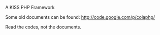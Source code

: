 A KISS PHP Framework

Some old documents can be found: http://code.google.com/p/colaphp/

Read the codes, not the documents.